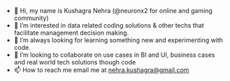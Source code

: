 - 👋 Hi, my name is Kushagra Nehra (@neuronx2 for online and gaming community)
- 👀 I’m interested in data related coding solutions & other techs that facilitate management decision making.
- 🌱 I’m always looking for learning something new and experimenting with code. 
- 💞️ I’m looking to collaborate on use cases in BI and UI, business cases and real world tech solutions though code
- 📫 How to reach me email me at nehra.kushagra@gmail.com

<!---
neuronx2/neuronx2 is a ✨ special ✨ repository because its `README.md` (this file) appears on your GitHub profile.
You can click the Preview link to take a look at your changes.
--->
